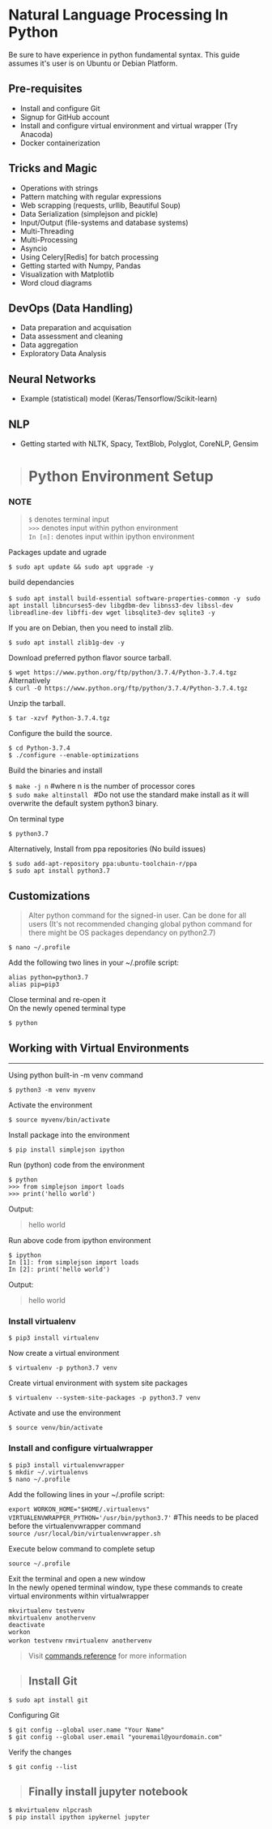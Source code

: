 # **Natural Language Processing In Python**

Be sure to have experience in python fundamental syntax. This guide assumes it's user is on Ubuntu or Debian Platform.

## Pre-requisites 
- Install and configure Git
- Signup for GitHub account
- Install and configure virtual environment and virtual wrapper (Try Anacoda)
- Docker containerization

## Tricks and Magic
- Operations with strings
- Pattern matching with regular expressions
- Web scrapping (requests, urllib, Beautiful Soup)
- Data Serialization (simplejson and pickle)
- Input/Output (file-systems and database systems)
- Multi-Threading
- Multi-Processing
- Asyncio
- Using Celery[Redis] for batch processing
- Getting started with Numpy, Pandas
- Visualization with Matplotlib
- Word cloud diagrams

## DevOps (Data Handling)
- Data preparation and acquisation
- Data assessment and cleaning
- Data aggregation
- Exploratory Data Analysis

## Neural Networks
- Example (statistical) model (Keras/Tensorflow/Scikit-learn)

## NLP
- Getting started with NLTK, Spacy, TextBlob, Polyglot, CoreNLP, Gensim


> # Python Environment Setup

### **NOTE**
>    `$` denotes terminal input  
>    `>>>`  denotes input within python environment  
>  `In [n]:` denotes input within ipython environment

Packages update and ugrade  

`$ sudo apt update && sudo apt upgrade -y`  

build dependancies  

`$ sudo apt install build-essential software-properties-common -y ` 
` sudo apt install libncurses5-dev libgdbm-dev libnss3-dev libssl-dev libreadline-dev libffi-dev wget libsqlite3-dev
 sqlite3 -y
`

If you are on Debian, then you need to install zlib.

`$ sudo apt install zlib1g-dev -y `

Download preferred python flavor source tarball.

`$ wget https://www.python.org/ftp/python/3.7.4/Python-3.7.4.tgz `   
Alternatively   
`$ curl -O https://www.python.org/ftp/python/3.7.4/Python-3.7.4.tgz `  

Unzip the tarball.

`$ tar -xzvf Python-3.7.4.tgz `

Configure the build the source.

`$ cd Python-3.7.4`  
`$ ./configure --enable-optimizations`  

Build the binaries and install

`$ make -j n`  #where n is the number of processor cores  
`$ sudo make altinstall `  #Do not use the standard make install as it will overwrite the default system python3 binary. 

On terminal type

`$ python3.7 `

Alternatively, Install from ppa repositories (No build issues)

`$ sudo add-apt-repository ppa:ubuntu-toolchain-r/ppa`   
`$ sudo apt install python3.7`   


## Customizations

> Alter python command for the signed-in user. Can be done for all users (It's not recommended changing global python command for there might be OS packages dependancy on python2.7)

`$ nano ~/.profile `  

Add the following two lines in your ~/.profile script:

` alias python=python3.7 `  
` alias pip=pip3 ` 

Close terminal and re-open it    
On the newly opened terminal type 

`$ python `


## Working with Virtual Environments
---

Using python built-in -m venv command

`$ python3 -m venv myvenv `

Activate the environment

`$ source myvenv/bin/activate `

Install package into the environment

`$ pip install simplejson ipython`

Run (python) code from the environment

`$ python `  
`>>> from simplejson import loads`   
`>>> print('hello world')`  

Output:
> hello world

Run above code from ipython environment

`$ ipython `  
`In [1]: from simplejson import loads`   
`In [2]: print('hello world')` 

Output:
> hello world
 
### Install virtualenv
`$ pip3 install virtualenv  `  

Now create a virtual environment

`$ virtualenv -p python3.7 venv `

Create virtual environment with system site packages

`$ virtualenv --system-site-packages -p python3.7 venv `

Activate and use the environment

`$ source venv/bin/activate `  

### Install and configure virtualwrapper

`$ pip3 install virtualenvwrapper `  
`$ mkdir ~/.virtualenvs `  
`$ nano ~/.profile`  

Add the following lines in your ~/.profile script:

` export WORKON_HOME="$HOME/.virtualenvs" `   
` VIRTUALENVWRAPPER_PYTHON='/usr/bin/python3.7' `  #This needs to be placed before the virtualenvwrapper command  
` source /usr/local/bin/virtualenvwrapper.sh `  

Execute below command to complete setup

` source ~/.profile `  

Exit the terminal and open a new window   
In the newly opened terminal window, type these commands to create virtual environments within virtualwrapper

` mkvirtualenv testvenv `  
` mkvirtualenv anothervenv `   
` deactivate `   
` workon `   
` workon testvenv `
` rmvirtualenv anothervenv `

> Visit [commands reference](https://virtualenvwrapper.readthedocs.io/en/latest/command_ref.html) for more information


> ## Install Git

`$ sudo apt install git `

Configuring Git 

`$ git config --global user.name "Your Name" `  
`$ git config --global user.email "youremail@yourdomain.com"`  

Verify the changes

`$ git config --list `

> ## Finally install jupyter notebook

`$ mkvirtualenv nlpcrash `  
`$ pip install ipython ipykernel jupyter `  
